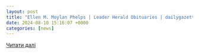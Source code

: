 ```yaml
---
layout: post
title: "Ellen M. Moylan Phelps | Leader Herald Obituaries | dailygazette.com"
date: 2024-08-10 15:16:07 +0000
categories: [news]
---
```


[Читати далі](https://www.dailygazette.com/leader_herald/obituaries/ellen-m-moylan-phelps/article_32f0219a-4a45-51dd-a366-0499160f1c81.html)
